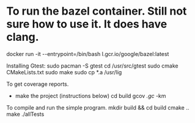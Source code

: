 # To run the bazel container. Still not sure how to use it. It does have clang.
docker run -it --entrypoint=/bin/bash l.gcr.io/google/bazel:latest



Installing Gtest:
sudo pacman -S gtest
cd /usr/src/gtest
sudo cmake CMakeLists.txt
sudo make
sudo cp *.a /usr/lig


To get coverage reports.
- make the project (instructions below)
cd build
gcov *.gc* -km

To compile and run the simple program.
mkdir build && cd build
cmake ..
make
./allTests
